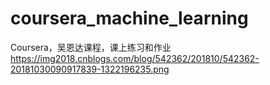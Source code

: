 # coursera_machine_learning
Coursera，吴恩达课程，课上练习和作业
https://img2018.cnblogs.com/blog/542362/201810/542362-20181030090917839-1322196235.png
